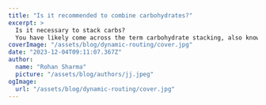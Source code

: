 ```yaml
---
title: "Is it recommended to combine carbohydrates?"
excerpt: >
  Is it necessary to stack carbs?
  You have likely come across the term carbohydrate stacking, also known as carboloading. But what does it entail and when is it appropriate? In this article, we will dis
coverImage: "/assets/blog/dynamic-routing/cover.jpg"
date: "2023-12-04T09:11:07.367Z"
author:
  name: "Rohan Sharma"
  picture: "/assets/blog/authors/jj.jpeg"
ogImage:
  url: "/assets/blog/dynamic-routing/cover.jpg"
---
```


